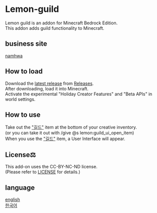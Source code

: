 # Lemon-guild

Lemon guild is an addon for Minecraft Bedrock Edition.<br>
This addon adds guild functionality to Minecraft.<br>
## business site

[namhwa](www.namhwa.kr)

## How to load

Download the [latest release](https://github.com/lemon7679/Lemon-guild/releases/latest) from [Releases](https://github.com/lemon7679/Lemon-guild/releases).<br>
After downloading, load it into Minecraft.<br>
Activate the experimental "Holiday Creator Features" and "Beta APIs" in world settings.<br>

## How to use

Take out the ["길드"](./items/guild_ui_open_item.json) item at the bottom of your creative inventory.<br>
(or you can take it out with /give @s lemon:guild_ui_open_item)<br>
When you use the ["길드"](./items/guild_ui_open_item.json) item, a User Interface will appear.<br>

## License⚖

This add-on uses the CC-BY-NC-ND license.<br>
(Please refer to [LICENSE](./LICENSE) for details.)<br>

## language

[english](./README.md)<br>
[한국어](<./README(kr).md>)<br>
